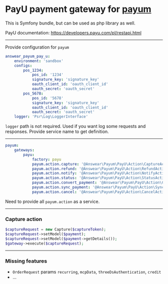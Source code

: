 # PayU payment gateway for [payum](http://payum.org/)

This is Symfony bundle, but can be used as php library as well.

PayU documentation: https://developers.payu.com/pl/restapi.html

---

Provide configuration for `payum`

```yaml
answear_payum_pay_u:
    environment: 'sandbox'
    configs:
        pos_1234:
            pos_id: '1234'
            signature_key: 'signature_key'
            oauth_client_id: 'oauth_client_id'
            oauth_secret: 'oauth_secret'
        pos_5678:
            pos_id: '5678'
            signature_key: 'signature_key'
            oauth_client_id: 'oauth_client_id'
            oauth_secret: 'oauth_secret'
    logger: 'Psr\Log\LoggerInterface'
```

`logger` path is not required. Used if you want log some requests and responses. Provide service name to get definition.



---

```yaml
payum:
    gateways:
        payu:
            factory: payu
            payum.action.capture: '@Answear\Payum\PayU\Action\CaptureAction'
            payum.action.refund: '@Answear\Payum\PayU\Action\RefundAction'
            payum.action.notify: '@Answear\Payum\PayU\Action\NotifyAction'
            payum.action.status: '@Answear\Payum\PayU\Action\StatusAction'
            payum.action.convert_payment: '@Answear\Payum\PayU\Action\ConvertPaymentAction'
            payum.action.sync_payment: '@Answear\Payum\PayU\Action\SyncPaymentAction'
            payum.action.cancel: '@Answear\Payum\PayU\Action\CancelAction'
```

Need to provide all `payum.action` as a service.

---

### Capture action

```php
$captureRequest = new Capture($captureToken);
$captureRequest->setModel($payment);
$captureRequest->setModel($payment->getDetails());
$gateway->execute($captureRequest);
```

---

### Missing features

* `OrderRequest` params `recurring`, `mcpData`, `threeDsAuthentication`, `credit`
* ...
